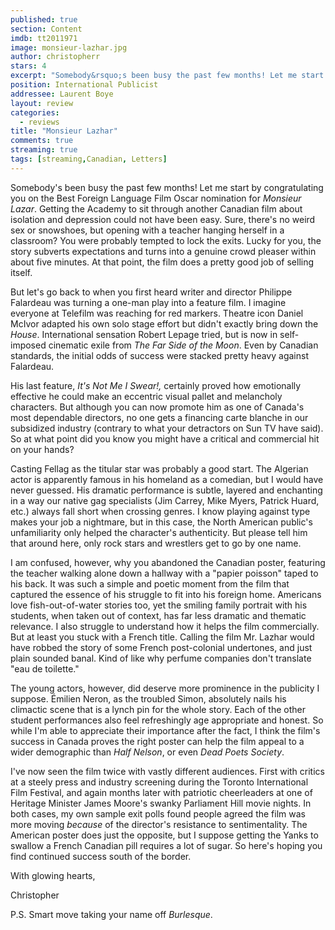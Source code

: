 ```yaml
---
published: true
section: Content
imdb: tt2011971
image: monsieur-lazhar.jpg
author: christopherr
stars: 4
excerpt: "Somebody&rsquo;s been busy the past few months! Let me start by congratulating you on the Best Foreign Language Film Oscar nomination for <em>Monsieur Lazar</em>. Getting the Academy to sit through another Canadian film about isolation and depression could not have been easy. Sure, there&rsquo;s no weird sex or snowshoes, but opening with a teacher hanging herself in a classroom? You were probably tempted to lock the exits. Lucky for you, the story subverts expectations and turns into a genuine crowd pleaser within about five minutes. At that point, the film does a pretty good job of selling itself."
position: International Publicist
addressee: Laurent Boye
layout: review
categories:
  - reviews
title: "Monsieur Lazhar"
comments: true
streaming: true
tags: [streaming,Canadian, Letters]
---
```

Somebody's been busy the past few months! Let me start by congratulating you on the Best Foreign Language Film Oscar nomination for _Monsieur Lazar_. Getting the Academy to sit through another Canadian film about isolation and depression could not have been easy. Sure, there's no weird sex or snowshoes, but opening with a teacher hanging herself in a classroom? You were probably tempted to lock the exits. Lucky for you, the story subverts expectations and turns into a genuine crowd pleaser within about five minutes. At that point, the film does a pretty good job of selling itself.

But let's go back to when you first heard writer and director Philippe Falardeau was turning a one-man play into a feature film. I imagine everyone at Telefilm was reaching for red markers. Theatre icon Daniel McIvor adapted his own solo stage effort but didn't exactly bring down the _House_. International sensation Robert Lepage tried, but is now in self-imposed cinematic exile from _The Far Side of the Moon_. Even by Canadian standards, the initial odds of success were stacked pretty heavy against Falardeau.

His last feature, _It's Not Me I Swear!,_ certainly proved how emotionally effective he could make an eccentric visual pallet and melancholy characters. But although you can now promote him as one of Canada's most dependable directors, no one gets a financing carte blanche in our subsidized industry (contrary to what your detractors on Sun TV have said). So at what point did you know you might have a critical and commercial hit on your hands?

Casting Fellag as the titular star was probably a good start. The Algerian actor is apparently famous in his homeland as a comedian, but I would have never guessed. His dramatic performance is subtle, layered and enchanting in a way our native gag specialists (Jim Carrey, Mike Myers, Patrick Huard, etc.) always fall short when crossing genres. I know playing against type makes your job a nightmare, but in this case, the North American public's unfamiliarity only helped the character's authenticity. But please tell him that around here, only rock stars and wrestlers get to go by one name.

I am confused, however, why you abandoned the Canadian poster, featuring the teacher walking alone down a hallway with a "papier poisson" taped to his back. It was such a simple and poetic moment from the film that captured the essence of his struggle to fit into his foreign home. Americans love fish-out-of-water stories too, yet the smiling family portrait with his students, when taken out of context, has far less dramatic and thematic relevance. I also struggle to understand how it helps the film commercially. But at least you stuck with a French title. Calling the film Mr. Lazhar would have robbed the story of some French post-colonial undertones, and just plain sounded banal. Kind of like why perfume companies don't translate "eau de toilette."

The young actors, however, did deserve more prominence in the publicity I suppose. Émilien Neron, as the troubled Simon, absolutely nails his climactic scene that is a lynch pin for the whole story. Each of the other student performances also feel refreshingly age appropriate and honest. So while I'm able to appreciate their importance after the fact, I think the film's success in Canada proves the right poster can help the film appeal to a wider demographic than _Half Nelson_, or even _Dead Poets Society_.

I've now seen the film twice with vastly different audiences. First with critics at a steely press and industry screening during the Toronto International Film Festival, and again months later with patriotic cheerleaders at one of Heritage Minister James Moore's swanky Parliament Hill movie nights. In both cases, my own sample exit polls found people agreed the film was more moving _because_ of the director's resistance to sentimentality. The American poster does just the opposite, but I suppose getting the Yanks to swallow a French Canadian pill requires a lot of sugar. So here's hoping you find continued success south of the border.

With glowing hearts,

Christopher

P.S. Smart move taking your name off _Burlesque_.